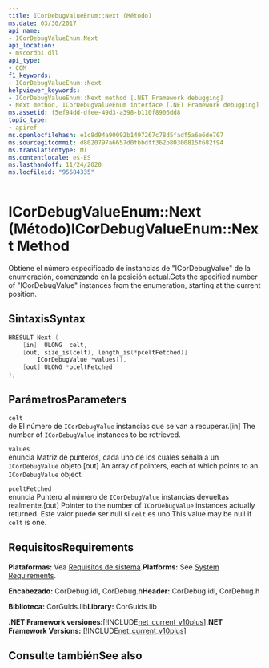 ```yaml
---
title: ICorDebugValueEnum::Next (Método)
ms.date: 03/30/2017
api_name:
- ICorDebugValueEnum.Next
api_location:
- mscordbi.dll
api_type:
- COM
f1_keywords:
- ICorDebugValueEnum::Next
helpviewer_keywords:
- ICorDebugValueEnum::Next method [.NET Framework debugging]
- Next method, ICorDebugValueEnum interface [.NET Framework debugging]
ms.assetid: f5ef94dd-dfee-49d3-a398-b110f8906dd8
topic_type:
- apiref
ms.openlocfilehash: e1c8d94a90092b1497267c78d5fadf5a6e6de707
ms.sourcegitcommit: d8020797a6657d0fbbdff362b80300815f682f94
ms.translationtype: MT
ms.contentlocale: es-ES
ms.lasthandoff: 11/24/2020
ms.locfileid: "95684335"
---
```

# <a name="icordebugvalueenumnext-method"></a><span data-ttu-id="d66d4-102">ICorDebugValueEnum::Next (Método)</span><span class="sxs-lookup"><span data-stu-id="d66d4-102">ICorDebugValueEnum::Next Method</span></span>

<span data-ttu-id="d66d4-103">Obtiene el número especificado de instancias de "ICorDebugValue" de la enumeración, comenzando en la posición actual.</span><span class="sxs-lookup"><span data-stu-id="d66d4-103">Gets the specified number of "ICorDebugValue" instances from the enumeration, starting at the current position.</span></span>  
  
## <a name="syntax"></a><span data-ttu-id="d66d4-104">Sintaxis</span><span class="sxs-lookup"><span data-stu-id="d66d4-104">Syntax</span></span>  
  
```cpp  
HRESULT Next (  
    [in]  ULONG  celt,  
    [out, size_is(celt), length_is(*pceltFetched)]  
        ICorDebugValue *values[],  
    [out] ULONG *pceltFetched  
);  
```  
  
## <a name="parameters"></a><span data-ttu-id="d66d4-105">Parámetros</span><span class="sxs-lookup"><span data-stu-id="d66d4-105">Parameters</span></span>  

 `celt`  
 <span data-ttu-id="d66d4-106">de El número de `ICorDebugValue` instancias que se van a recuperar.</span><span class="sxs-lookup"><span data-stu-id="d66d4-106">[in] The number of `ICorDebugValue` instances to be retrieved.</span></span>  
  
 `values`  
 <span data-ttu-id="d66d4-107">enuncia Matriz de punteros, cada uno de los cuales señala a un `ICorDebugValue` objeto.</span><span class="sxs-lookup"><span data-stu-id="d66d4-107">[out] An array of pointers, each of which points to an `ICorDebugValue` object.</span></span>  
  
 `pceltFetched`  
 <span data-ttu-id="d66d4-108">enuncia Puntero al número de `ICorDebugValue` instancias devueltas realmente.</span><span class="sxs-lookup"><span data-stu-id="d66d4-108">[out] Pointer to the number of `ICorDebugValue` instances actually returned.</span></span> <span data-ttu-id="d66d4-109">Este valor puede ser null si `celt` es uno.</span><span class="sxs-lookup"><span data-stu-id="d66d4-109">This value may be null if `celt` is one.</span></span>  
  
## <a name="requirements"></a><span data-ttu-id="d66d4-110">Requisitos</span><span class="sxs-lookup"><span data-stu-id="d66d4-110">Requirements</span></span>  

 <span data-ttu-id="d66d4-111">**Plataformas:** Vea [Requisitos de sistema](../../get-started/system-requirements.md).</span><span class="sxs-lookup"><span data-stu-id="d66d4-111">**Platforms:** See [System Requirements](../../get-started/system-requirements.md).</span></span>  
  
 <span data-ttu-id="d66d4-112">**Encabezado:** CorDebug.idl, CorDebug.h</span><span class="sxs-lookup"><span data-stu-id="d66d4-112">**Header:** CorDebug.idl, CorDebug.h</span></span>  
  
 <span data-ttu-id="d66d4-113">**Biblioteca:** CorGuids.lib</span><span class="sxs-lookup"><span data-stu-id="d66d4-113">**Library:** CorGuids.lib</span></span>  
  
 <span data-ttu-id="d66d4-114">**.NET Framework versiones:**[!INCLUDE[net_current_v10plus](../../../../includes/net-current-v10plus-md.md)]</span><span class="sxs-lookup"><span data-stu-id="d66d4-114">**.NET Framework Versions:** [!INCLUDE[net_current_v10plus](../../../../includes/net-current-v10plus-md.md)]</span></span>  
  
## <a name="see-also"></a><span data-ttu-id="d66d4-115">Consulte también</span><span class="sxs-lookup"><span data-stu-id="d66d4-115">See also</span></span>
